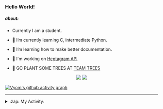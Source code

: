 ### Hello World!

##### about:
- Currently I am a student.
- 🌱 I’m currently learning C, intermediate Python.
- 🌱 I’m learning how to make better documentation.
- 🌱 I'm working on [Heptagram API](https://github.com/Heptagram-Bot/api)

- 🌱 GO PLANT SOME TREES AT [TEAM TREES](https://teamtrees.org/)

<p align="center">
  <a href="https://twitter.com/Vyvy_viM"><img target="_blank" src="https://img.shields.io/badge/twitter%20@Vyvy_viM-0D95E8?style=for-the-badge&logo=twitter&logoColor=white"/></a> 
  <a href="https://vyvy-vi.github.io/portfolio"><img target="_blank" src="https://img.shields.io/badge/-I_love_open_source-green?style=for-the-badge&logo=github&logoColor=black"/></a> 
</p>

[![Vyom's github activity graph](https://activity-graph.herokuapp.com/graph?username=Vyvy-vi)](https://github.com/ashutosh00710/github-readme-activity-graph)

---
<details>
  <summary>:zap: My Activity:</summary>
  
<!--START_SECTION:waka-->
**I'm a Night 🦉** 

```text
🌞 Morning    38 commits     █░░░░░░░░░░░░░░░░░░░░░░░░   6.18% 
🌆 Daytime    134 commits    █████░░░░░░░░░░░░░░░░░░░░   21.79% 
🌃 Evening    223 commits    █████████░░░░░░░░░░░░░░░░   36.26% 
🌙 Night      220 commits    █████████░░░░░░░░░░░░░░░░   35.77%

```
📅 **I'm Most Productive on Sunday** 

```text
Monday       63 commits     ██░░░░░░░░░░░░░░░░░░░░░░░   10.24% 
Tuesday      83 commits     ███░░░░░░░░░░░░░░░░░░░░░░   13.5% 
Wednesday    85 commits     ███░░░░░░░░░░░░░░░░░░░░░░   13.82% 
Thursday     77 commits     ███░░░░░░░░░░░░░░░░░░░░░░   12.52% 
Friday       53 commits     ██░░░░░░░░░░░░░░░░░░░░░░░   8.62% 
Saturday     90 commits     ███░░░░░░░░░░░░░░░░░░░░░░   14.63% 
Sunday       164 commits    ██████░░░░░░░░░░░░░░░░░░░   26.67%

```


📊 **This Week I Spent My Time On** 

```text
🔥 Editors: 
Vim                      13 hrs 25 mins      █████████████████████████   100.0%

🐱‍💻 Projects: 
api                      7 hrs 11 mins       █████████████░░░░░░░░░░░░   53.51% 
appwrite-community       1 hr 37 mins        ███░░░░░░░░░░░░░░░░░░░░░░   12.12% 
TEC-welcome-bot          1 hr 18 mins        ██░░░░░░░░░░░░░░░░░░░░░░░   9.75% 
commit-your-code-bot     1 hr 15 mins        ██░░░░░░░░░░░░░░░░░░░░░░░   9.34% 
verification-bot-demo    38 mins             █░░░░░░░░░░░░░░░░░░░░░░░░   4.82%

```


 Last Updated on 07/10/2021
<!--END_SECTION:waka-->
</details>
